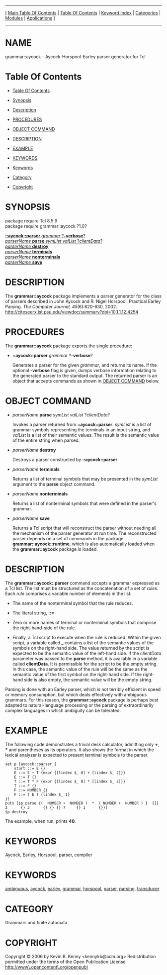 
[//000000001]: # (grammar::aycock \- Aycock\-Horspool\-Earley parser generator for Tcl)
[//000000002]: # (Generated from file 'aycock\.man' by tcllib/doctools with format 'markdown')
[//000000003]: # (Copyright &copy; 2006 by Kevin B\. Kenny <kennykb@acm\.org>)
[//000000004]: # (Redistribution permitted under the terms of the Open Publication License <http://www\.opencontent\.org/openpub/>)
[//000000005]: # (grammar::aycock\(n\) 1\.0 tcllib "Aycock\-Horspool\-Earley parser generator for Tcl")

<hr> [ <a href="../../../../toc.md">Main Table Of Contents</a> &#124; <a
href="../../../toc.md">Table Of Contents</a> &#124; <a
href="../../../../index.md">Keyword Index</a> &#124; <a
href="../../../../toc0.md">Categories</a> &#124; <a
href="../../../../toc1.md">Modules</a> &#124; <a
href="../../../../toc2.md">Applications</a> ] <hr>

# NAME

grammar::aycock \- Aycock\-Horspool\-Earley parser generator for Tcl

# <a name='toc'></a>Table Of Contents

  - [Table Of Contents](#toc)

  - [Synopsis](#synopsis)

  - [Description](#section1)

  - [PROCEDURES](#section2)

  - [OBJECT COMMAND](#section3)

  - [DESCRIPTION](#section4)

  - [EXAMPLE](#section5)

  - [KEYWORDS](#section6)

  - [Keywords](#keywords)

  - [Category](#category)

  - [Copyright](#copyright)

# <a name='synopsis'></a>SYNOPSIS

package require Tcl 8\.5 9  
package require grammar::aycock ?1\.0?  

[__::aycock::parser__ *grammar* ?__\-verbose__?](#1)  
[*parserName* __parse__ *symList* *valList* ?*clientData*?](#2)  
[*parserName* __destroy__](#3)  
[*parserName* __terminals__](#4)  
[*parserName* __nonterminals__](#5)  
[*parserName* __save__](#6)  

# <a name='description'></a>DESCRIPTION

The __grammar::aycock__ package implements a parser generator for the class
of parsers described in John Aycock and R\. Nigel Horspool\. Practical Earley
Parsing\. *The Computer Journal,* *45*\(6\):620\-630, 2002\.
[http://citeseerx\.ist\.psu\.edu/viewdoc/summary?doi=10\.1\.1\.12\.4254](http://citeseerx\.ist\.psu\.edu/viewdoc/summary?doi=10\.1\.1\.12\.4254)

# <a name='section2'></a>PROCEDURES

The __grammar::aycock__ package exports the single procedure:

  - <a name='1'></a>__::aycock::parser__ *grammar* ?__\-verbose__?

    Generates a parser for the given *grammar*, and returns its name\. If the
    optional __\-verbose__ flag is given, dumps verbose information relating
    to the generated parser to the standard output\. The returned parser is an
    object that accepts commands as shown in [OBJECT COMMAND](#section3)
    below\.

# <a name='section3'></a>OBJECT COMMAND

  - <a name='2'></a>*parserName* __parse__ *symList* *valList* ?*clientData*?

    Invokes a parser returned from __::aycock::parser__\. *symList* is a
    list of grammar symbols representing the terminals in an input string, and
    *valList* is a list of their semantic values\. The result is the semantic
    value of the entire string when parsed\.

  - <a name='3'></a>*parserName* __destroy__

    Destroys a parser constructed by __::aycock::parser__\.

  - <a name='4'></a>*parserName* __terminals__

    Returns a list of terminal symbols that may be presented in the *symList*
    argument to the __parse__ object command\.

  - <a name='5'></a>*parserName* __nonterminals__

    Returns a list of nonterminal symbols that were defined in the parser's
    grammar\.

  - <a name='6'></a>*parserName* __save__

    Returns a Tcl script that will reconstruct the parser without needing all
    the mechanism of the parser generator at run time\. The reconstructed parser
    depends on a set of commands in the package
    __grammar::aycock::runtime__, which is also automatically loaded when
    the __grammar::aycock__ package is loaded\.

# <a name='section4'></a>DESCRIPTION

The __grammar::aycock::parser__ command accepts a grammar expressed as a Tcl
list\. The list must be structured as the concatenation of a set of *rule*s\.
Each *rule* comprises a variable number of elements in the list:

  - The name of the nonterminal symbol that the rule reduces\.

  - The literal string, __::=__

  - Zero or more names of terminal or nonterminal symbols that comprise the
    right\-hand\-side of the rule\.

  - Finally, a Tcl script to execute when the rule is reduced\. Within the given
    script, a variable called __\___ contains a list of the semantic values
    of the symbols on the right\-hand side\. The value returned by the script is
    expected to be the semantic value of the left\-hand side\. If the
    *clientData* parameter was passed to the __parse__ method, it is
    available in a variable called __clientData__\. It is permissible for the
    script to be the empty string\. In this case, the semantic value of the rule
    will be the same as the semantic value of the first symbol on the right\-hand
    side\. If the right\-hand side is also empty, the semantic value will be the
    empty string\.

Parsing is done with an Earley parser, which is not terribly efficient in speed
or memory consumption, but which deals effectively with ambiguous grammars\. For
this reason, the __grammar::aycock__ package is perhaps best adapted to
natural\-language processing or the parsing of extraordinarily complex languages
in which ambiguity can be tolerated\.

# <a name='section5'></a>EXAMPLE

The following code demonstrates a trivial desk calculator, admitting only
__\+__, __\*__ and parentheses as its operators\. It also shows the format
in which the lexical analyzer is expected to present terminal symbols to the
parser\.

    set p [aycock::parser {
        start ::= E {}
        E ::= E + T {expr {[lindex $_ 0] + [lindex $_ 2]}}
        E ::= T {}
        T ::= T * F {expr {[lindex $_ 0] * [lindex $_ 2]}}
        T ::= F {}
        F ::= NUMBER {}
        F ::= ( E ) {lindex $_ 1}
    }]
    puts [$p parse {(  NUMBER +  NUMBER )  *  ( NUMBER +  NUMBER ) }  {{} 2      {} 3      {} {} {} 7     {} 1      {}}]
    $p destroy

The example, when run, prints __40__\.

# <a name='section6'></a>KEYWORDS

Aycock, Earley, Horspool, parser, compiler

# <a name='keywords'></a>KEYWORDS

[ambiguous](\.\./\.\./\.\./\.\./index\.md\#ambiguous),
[aycock](\.\./\.\./\.\./\.\./index\.md\#aycock),
[earley](\.\./\.\./\.\./\.\./index\.md\#earley),
[grammar](\.\./\.\./\.\./\.\./index\.md\#grammar),
[horspool](\.\./\.\./\.\./\.\./index\.md\#horspool),
[parser](\.\./\.\./\.\./\.\./index\.md\#parser),
[parsing](\.\./\.\./\.\./\.\./index\.md\#parsing),
[transducer](\.\./\.\./\.\./\.\./index\.md\#transducer)

# <a name='category'></a>CATEGORY

Grammars and finite automata

# <a name='copyright'></a>COPYRIGHT

Copyright &copy; 2006 by Kevin B\. Kenny <kennykb@acm\.org>
Redistribution permitted under the terms of the Open Publication License <http://www\.opencontent\.org/openpub/>

